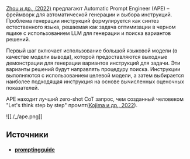 [Zhou и др., (2022)](https://arxiv.org/abs/2211.01910) предлагают Automatic Prompt Engineer (APE) – фреймворк для автоматической генерации и выбора инструкций. Проблема генерации инструкций формулируется как синтез естественного языка, решаемая как задача оптимизации в черном ящике с использованием LLM для генерации и поиска вариантов решений.

Первый шаг включает использование большой языковой модели (в качестве модели вывода), которой предоставляются выходные демонстрации для генерации вариантов инструкций для задачи. Эти варианты решений будут направлять процедуру поиска. Инструкции выполняются с использованием целевой модели, а затем выбирается наиболее подходящая инструкция на основе вычисленных оценочных показателей.

APE находит лучший zero-shot CoT запрос, чем созданный человеком "Let's think step by step" промпт([Kojima и др., 2022](https://arxiv.org/abs/2205.11916)).

![[./_/ape.png]]

## Источники
- #### [promptingguide](https://www.promptingguide.ai/ru/techniques/ape)